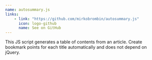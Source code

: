 ```yaml
---
name: autosummary.js
links: 
    - link: "https://github.com/mirkobrombin/autosummary.js"
      icon: logo-github
      name: See on GitHub
---
```

<p>This JS script generates a table of contents from an article. Create bookmark points for each title automatically and does not depend on jQuery.</p>